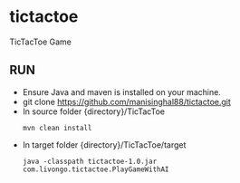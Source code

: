 # tictactoe
TicTacToe Game

## RUN 
* Ensure Java and maven is installed on your machine.
* git clone https://github.com/manisinghal88/tictactoe.git
* In source folder {directory}/TicTacToe
  ```
  mvn clean install
  ```
* In target folder {directory}/TicTacToe/target
  ```
  java -classpath tictactoe-1.0.jar com.livongo.tictactoe.PlayGameWithAI
  ```
